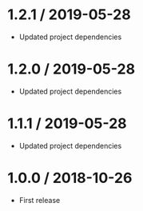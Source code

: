 1.2.1 / 2019-05-28
==================
- Updated project dependencies


1.2.0 / 2019-05-28
==================
- Updated project dependencies


1.1.1 / 2019-05-28
==================
- Updated project dependencies


1.0.0 / 2018-10-26
==================
- First release
